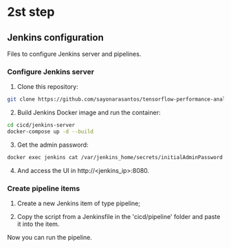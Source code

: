 # 2st step

## Jenkins configuration

Files to configure Jenkins server and pipelines.

### Configure Jenkins server

1. Clone this repository:

```sh
git clone https://github.com/sayonarasantos/tensorflow-performance-analysis.git
```

2. Build Jenkins Docker image and run the container:

```sh
cd cicd/jenkins-server
docker-compose up -d --build
```

3. Get the admin password:
```sh
docker exec jenkins cat /var/jenkins_home/secrets/initialAdminPassword
```

4. And access the UI in http://<jenkins_ip>:8080.


### Create pipeline items

1. Create a new Jenkins item of type pipeline;

2. Copy the script from a Jenkinsfile in the 'cicd/pipeline' folder and paste it into the item.

Now you can run the pipeline.